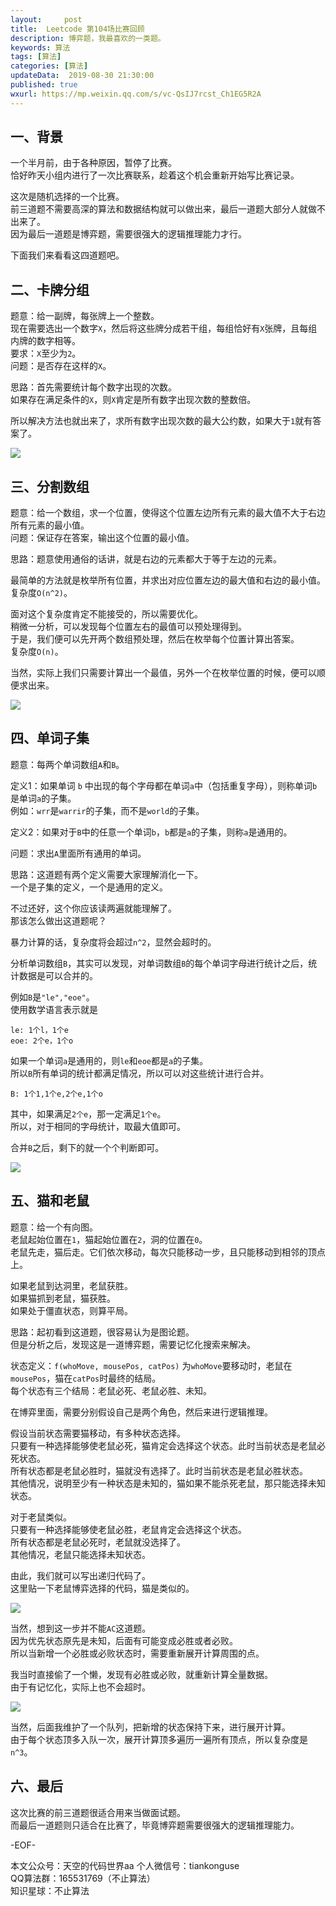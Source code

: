 ```yaml
---   
layout:     post  
title:  Leetcode 第104场比赛回顾  
description: 博弈题，我最喜欢的一类题。  
keywords: 算法  
tags: [算法]    
categories: [算法]  
updateData:  2019-08-30 21:30:00  
published: true  
wxurl: https://mp.weixin.qq.com/s/vc-QsIJ7rcst_Ch1EG5R2A  
---  
```



## 一、背景  


一个半月前，由于各种原因，暂停了比赛。  
恰好昨天小组内进行了一次比赛联系，趁着这个机会重新开始写比赛记录。  


这次是随机选择的一个比赛。  
前三道题不需要高深的算法和数据结构就可以做出来，最后一道题大部分人就做不出来了。  
因为最后一道题是博弈题，需要很强大的逻辑推理能力才行。  


下面我们来看看这四道题吧。  


## 二、卡牌分组  


题意：给一副牌，每张牌上一个整数。  
现在需要选出一个数字`X`，然后将这些牌分成若干组，每组恰好有`X`张牌，且每组内牌的数字相等。  
要求：`X`至少为`2`。  
问题：是否存在这样的`X`。  


思路：首先需要统计每个数字出现的次数。  
如果存在满足条件的`X`，则`X`肯定是所有数字出现次数的整数倍。  


所以解决方法也就出来了，求所有数字出现次数的最大公约数，如果大于`1`就有答案了。  


![](http://res.tiankonguse.com/images/2019/08/30/000.png)  


## 三、分割数组  


题意：给一个数组，求一个位置，使得这个位置左边所有元素的最大值不大于右边所有元素的最小值。  
问题：保证存在答案，输出这个位置的最小值。  


思路：题意使用通俗的话讲，就是右边的元素都大于等于左边的元素。  


最简单的方法就是枚举所有位置，并求出对应位置左边的最大值和右边的最小值。  
复杂度`O(n^2)`。  


面对这个复杂度肯定不能接受的，所以需要优化。  
稍微一分析，可以发现每个位置左右的最值可以预处理得到。  
于是，我们便可以先开两个数组预处理，然后在枚举每个位置计算出答案。  
复杂度`O(n)`。  


当然，实际上我们只需要计算出一个最值，另外一个在枚举位置的时候，便可以顺便求出来。  


![](http://res.tiankonguse.com/images/2019/08/30/001.png)  


## 四、单词子集  


题意：每两个单词数组`A`和`B`。  


定义1：如果单词 `b` 中出现的每个字母都在单词`a`中（包括重复字母），则称单词`b`是单词`a`的子集。  
例如：`wrr`是`warrir`的子集，而不是`world`的子集。  


定义2：如果对于`B`中的任意一个单词`b`，`b`都是`a`的子集，则称`a`是通用的。  


问题：求出`A`里面所有通用的单词。  


思路：这道题有两个定义需要大家理解消化一下。  
一个是子集的定义，一个是通用的定义。  


不过还好，这个你应该读两遍就能理解了。  
那该怎么做出这道题呢？  


暴力计算的话，复杂度将会超过`n^2`，显然会超时的。  


分析单词数组`B`，其实可以发现，对单词数组`B`的每个单词字母进行统计之后，统计数据是可以合并的。  


例如`B`是`"le","eoe"`。  
使用数学语言表示就是  


```
le: 1个l，1个e  
eoe: 2个e，1个o  
```


如果一个单词`a`是通用的，则`le`和`eoe`都是`a`的子集。  
所以`B`所有单词的统计都满足情况，所以可以对这些统计进行合并。  


```
B: 1个1,1个e,2个e,1个o  
```

其中，如果满足`2个e`，那一定满足`1个e`。  
所以，对于相同的字母统计，取最大值即可。  


合并`B`之后，剩下的就一个个判断即可。  


![](http://res.tiankonguse.com/images/2019/08/30/002.png)  


## 五、猫和老鼠  


题意：给一个有向图。  
老鼠起始位置在`1`，猫起始位置在`2`，洞的位置在`0`。  
老鼠先走，猫后走。它们依次移动，每次只能移动一步，且只能移动到相邻的顶点上。  


如果老鼠到达洞里，老鼠获胜。  
如果猫抓到老鼠，猫获胜。  
如果处于僵直状态，则算平局。  


思路：起初看到这道题，很容易认为是图论题。  
但是分析之后，发现这是一道博弈题，需要记忆化搜索来解决。  


状态定义：`f(whoMove, mousePos, catPos)` 为`whoMove`要移动时，老鼠在`mousePos`，猫在`catPos`时最终的结局。  
每个状态有三个结局：老鼠必死、老鼠必胜、未知。  


在博弈里面，需要分别假设自己是两个角色，然后来进行逻辑推理。  


假设当前状态需要猫移动，有多种状态选择。  
只要有一种选择能够使老鼠必死，猫肯定会选择这个状态。此时当前状态是老鼠必死状态。  
所有状态都是老鼠必胜时，猫就没有选择了。此时当前状态是老鼠必胜状态。  
其他情况，说明至少有一种状态是未知的，猫如果不能杀死老鼠，那只能选择未知状态。  


对于老鼠类似。  
只要有一种选择能够使老鼠必胜，老鼠肯定会选择这个状态。  
所有状态都是老鼠必死时，老鼠就没选择了。  
其他情况，老鼠只能选择未知状态。  


由此，我们就可以写出递归代码了。  
这里贴一下老鼠博弈选择的代码，猫是类似的。  


![](http://res.tiankonguse.com/images/2019/08/30/003.png)  



当然，想到这一步并不能`AC`这道题。  
因为优先状态原先是未知，后面有可能变成必胜或者必败。  
所以当新增一个必胜或必败状态时，需要重新展开计算周围的点。  


我当时直接偷了一个懒，发现有必胜或必败，就重新计算全量数据。  
由于有记忆化，实际上也不会超时。  


![](http://res.tiankonguse.com/images/2019/08/30/004.png)  


当然，后面我维护了一个队列，把新增的状态保持下来，进行展开计算。  
由于每个状态顶多入队一次，展开计算顶多遍历一遍所有顶点，所以复杂度是`n^3`。  


## 六、最后  


这次比赛的前三道题很适合用来当做面试题。  
而最后一道题则只适合在比赛了，毕竟博弈题需要很强大的逻辑推理能力。  


-EOF-  

本文公众号：天空的代码世界aa
个人微信号：tiankonguse  
QQ算法群：165531769（不止算法）  
知识星球：不止算法  

